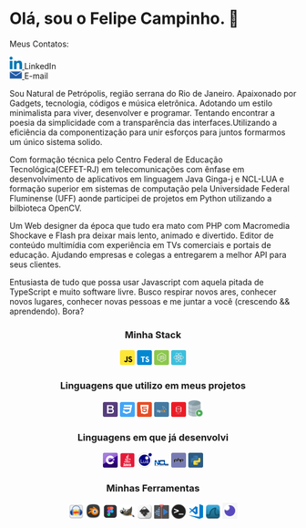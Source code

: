 # Olá, sou o Felipe Campinho. 👋

Meus Contatos:
<br/>
<p align="left">
  <a href="https://www.linkedin.com/in/felipecampinho/">
    <img alt="LinkedIn" width="22px" src="/assets/linkedin.svg" />
  </a>
    LinkedIn
<br/>
  <a href="mailto:felipe.campinho@hotmail.com">
    <img alt="Email" width="22px" src="/assets/email.png" /> 
  </a>
    E-mail
<p>
  Sou Natural de Petrópolis, região serrana do Rio de Janeiro. Apaixonado por Gadgets, tecnologia, códigos e música eletrônica. Adotando um estilo minimalista para viver, desenvolver e programar.
Tentando encontrar a poesia da simplicidade com a transparência das interfaces.Utilizando a eficiência da componentização para unir esforços para juntos formarmos um único sistema solido.

Com formação técnica pelo Centro Federal de Educação Tecnológica(CEFET-RJ) em telecomunicações com ênfase em desenvolvimento de aplicativos em linguagem Java Ginga-j e NCL-LUA e formação superior em sistemas de computação pela Universidade Federal Fluminense (UFF) aonde participei de projetos em Python utilizando a bilbioteca OpenCV.

Um Web designer da época que tudo era mato com PHP com Macromedia Shockave e Flash pra deixar mais lento, animado e divertido.
Editor de conteúdo multimídia com experiência em TVs comerciais e portais de educação.
Ajudando empresas e colegas a entregarem a melhor API para seus clientes.

Entusiasta de tudo que possa usar Javascript com aquela pitada de TypeScript e muito software livre.
Busco respirar novos ares, conhecer novos lugares, conhecer novas pessoas e me juntar a você (crescendo && aprendendo). Bora?
</p>

<h3 align="center" >Minha Stack</h3>
<p align="center">
  <img alt="JavaScript" width="26px" src="/assets/stack/javascript.svg" />
  <img alt="TypeScript" width="26px" src="/assets/stack/typescript.svg" />
  <img alt="Node.js" width="26px" src="/assets/stack/node.svg" />
  <img alt="React" width="26px" src="/assets/stack/reactjs.svg" />
</p>

<h3 align="center" >Linguagens que utilizo em meus projetos</h3>
<p align="center">
  <img alt="bootstrap" width="26px" src="/assets/support/bootstrap.svg" />
  <img alt="css3" width="26px" src="assets/support/css3.svg" />
  <img alt="html5" width="26px" src="assets/support/html5.svg" />
  <img alt="mysql" width="26px" src="assets/support/mysql.svg" />
  <img alt="oracle" width="26px" src="assets/support/oracle.svg" />
  <img alt="sql-developer" width="26px" src="assets/support/sql-developer.png" />
</p>

<h3 align="center" >Linguagens em que já desenvolvi</h3>
<p align="center">
  <img alt="sql-developer" width="26px" src="assets/used/c-sharp.svg" />
  <img alt="java" width="26px" src="assets/used/java.png" />
  <img alt="lua" width="26px" src="assets/used/lua.png" />
  <img alt="ncl" width="26px" src="assets/used/ncl.png" />
  <img alt="php" width="26px" src="assets/used/php.svg" />
  <img alt="python" width="26px" src="assets/used/python.svg" />
</p>

<h3 align="center" >Minhas Ferramentas </h3>
<p align="center">
  <img alt="audacity" width="26px" src="assets/tools/audacity.png" />
  <img alt="blender" width="26px" src="assets/tools/blender.png" />
  <img alt="figma" width="26px" src="assets/tools/figma.png" />
  <img alt="gimp" width="26px" src="assets/tools/gimp.png" />
  <img alt="inkscape" width="26px" src="assets/tools/inkscape.png" />
  <img alt="kdnlive" width="26px" src="assets/tools/kdnlive.png" />
  <img alt="terminal" width="26px" src="assets/tools/terminal.png" />
  <img alt="visual-studio-code" width="26px" src="assets/tools/visual-studio-code.png" />
  <img alt="wireshark-icon" width="26px" src="assets/tools/wireshark-icon.png" />
  <img alt="insomnia" width="26px" src="assets/support/insomnia.png" />
</p>








